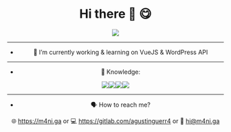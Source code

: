 
### 

<div align="center">
  <h1>Hi there 👋 😋</h1>
  <!-- <img width="20%" height="20%" src="https://gitlab.com/uploads/-/system/user/avatar/7566219/avatar.png" ><hr> -->
</div>

<!--
**m4niga/m4niga** is a ✨ _special_ ✨ repository because its `README.md` (this file) appears on your GitHub profile.

Here are some ideas to get you started:

- 🤔 I’m looking for help with ...
- 💬 Ask me about ...
- 📫 How to reach me: ...
- 😄 Pronouns: ...
- ⚡ Fun fact: ...
-->

<div align="center">
<img align="center" src="https://github-readme-stats.vercel.app/api/?username=m4niga" />
<hr>
  
- 🌱  I’m currently working & learning  on VueJS & WordPress API
<hr>
  
-  🏅 Knowledge: 
  
 ![](https://img.shields.io/badge/<FrontEnd_Dev>-<VueJS>-informational?style=flat&logo=<LOGO_NAME>&logoColor=white&color=2bbc8a)![](https://img.shields.io/badge/<HTML>-<CSS>-informational?style=flat&logo=<LOGO_NAME>&logoColor=white&color=2bbc8a)![](https://img.shields.io/badge/<JavaScript>-<PHP>-informational?style=flat&logo=<LOGO_NAME>&logoColor=white&color=2bbc8a)![](https://img.shields.io/badge/<WordPress>-<ReactJs>-informational?style=flat&logo=<LOGO_NAME>&logoColor=white&color=2bbc8a)
<hr>
  

- 🗣 How to reach me?
  
🌐 https://m4ni.ga or 💻 https://gitlab.com/agustinguerr4 or 📩 hi@m4ni.ga
  </div>

